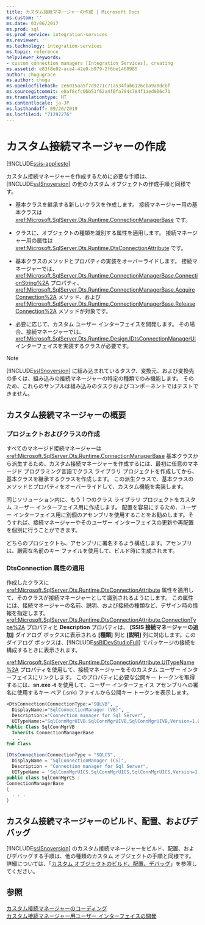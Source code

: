 ```yaml
---
title: カスタム接続マネージャーの作成 | Microsoft Docs
ms.custom: ''
ms.date: 03/06/2017
ms.prod: sql
ms.prod_service: integration-services
ms.reviewer: ''
ms.technology: integration-services
ms.topic: reference
helpviewer_keywords:
- custom connection managers [Integration Services], creating
ms.assetid: e83f8e02-ace4-42e0-b979-2f6be1460985
author: chugugrace
ms.author: chugu
ms.openlocfilehash: 2e6015aa5f7d9271c71a534fab6126cba9a8dcbf
ms.sourcegitcommit: e8af8cfc0bb51f62a4f0fa794c784f1aed006c71
ms.translationtype: HT
ms.contentlocale: ja-JP
ms.lasthandoff: 09/26/2019
ms.locfileid: "71297276"
---
```

# <a name="creating-a-custom-connection-manager"></a>カスタム接続マネージャーの作成

[!INCLUDE[ssis-appliesto](../../../includes/ssis-appliesto-ssvrpluslinux-asdb-asdw-xxx.md)]


  カスタム接続マネージャーを作成するために必要な手順は、[!INCLUDE[ssISnoversion](../../../includes/ssisnoversion-md.md)] の他のカスタム オブジェクトの作成手順と同様です。  
  
-   基本クラスを継承する新しいクラスを作成します。 接続マネージャー用の基本クラスは <xref:Microsoft.SqlServer.Dts.Runtime.ConnectionManagerBase> です。  
  
-   クラスに、オブジェクトの種類を識別する属性を適用します。 接続マネージャー用の属性は <xref:Microsoft.SqlServer.Dts.Runtime.DtsConnectionAttribute> です。  
  
-   基本クラスのメソッドとプロパティの実装をオーバーライドします。 接続マネージャーでは、<xref:Microsoft.SqlServer.Dts.Runtime.ConnectionManagerBase.ConnectionString%2A> プロパティ、<xref:Microsoft.SqlServer.Dts.Runtime.ConnectionManagerBase.AcquireConnection%2A> メソッド、および <xref:Microsoft.SqlServer.Dts.Runtime.ConnectionManagerBase.ReleaseConnection%2A> メソッドが対象です。  
  
-   必要に応じて、カスタム ユーザー インターフェイスを開発します。 その場合、接続マネージャーでは、<xref:Microsoft.SqlServer.Dts.Runtime.Design.IDtsConnectionManagerUI> インターフェイスを実装するクラスが必要です。  
  
> [!NOTE]  
>  [!INCLUDE[ssISnoversion](../../../includes/ssisnoversion-md.md)] に組み込まれているタスク、変換元、および変換先の多くは、組み込みの接続マネージャーの特定の種類でのみ機能します。 そのため、これらのサンプルは組み込みのタスクおよびコンポーネントではテストできません。  
  
## <a name="getting-started-with-a-custom-connection-manager"></a>カスタム接続マネージャーの概要  
  
### <a name="creating-projects-and-classes"></a>プロジェクトおよびクラスの作成  
 すべてのマネージド接続マネージャーは <xref:Microsoft.SqlServer.Dts.Runtime.ConnectionManagerBase> 基本クラスから派生するため、カスタム接続マネージャーを作成するには、最初に任意のマネージド プログラミング言語でクラス ライブラリ プロジェクトを作成してから、基本クラスを継承するクラスを作成します。 この派生クラスで、基本クラスのメソッドとプロパティをオーバーライドして、カスタム機能を実装します。  
  
 同じソリューション内に、もう 1 つのクラス ライブラリ プロジェクトをカスタム ユーザー インターフェイス用に作成します。 配置を容易にするため、ユーザー インターフェイス用に別個のアセンブリを使用することをお勧めします。そうすれば、接続マネージャーやそのユーザー インターフェイスの更新や再配置を個別に行うことができます。  
  
 どちらのプロジェクトも、アセンブリに署名するよう構成します。アセンブリは、厳密な名前のキー ファイルを使用して、ビルド時に生成されます。  
  
### <a name="applying-the-dtsconnection-attribute"></a>DtsConnection 属性の適用  
 作成したクラスに <xref:Microsoft.SqlServer.Dts.Runtime.DtsConnectionAttribute> 属性を適用して、そのクラスが接続マネージャーとして識別されるようにします。 この属性には、接続マネージャーの名前、説明、および接続の種類など、デザイン時の情報を指定します。 <xref:Microsoft.SqlServer.Dts.Runtime.DtsConnectionAttribute.ConnectionType%2A> プロパティと **Description** プロパティは、 **[SSIS 接続マネージャーの追加]** ダイアログ ボックスに表示される **[種類]** 列と **[説明]** 列に対応します。このダイアログ ボックスは、[!INCLUDE[ssBIDevStudioFull](../../../includes/ssbidevstudiofull-md.md)] でパッケージの接続を構成するときに表示されます。  
  
 <xref:Microsoft.SqlServer.Dts.Runtime.DtsConnectionAttribute.UITypeName%2A> プロパティを使用して、接続マネージャーをそのカスタム ユーザー インターフェイスにリンクします。 このプロパティに必要な公開キー トークンを取得するには、**sn.exe -t** を使用して、ユーザー インターフェイス アセンブリへの署名に使用するキー ペア (.snk) ファイルから公開キー トークンを表示します。  
  
```vb  
<DtsConnection(ConnectionType:="SQLVB", _  
  DisplayName:="SqlConnectionManager (VB)", _  
  Description:="Connection manager for Sql Server", _  
  UITypeName:="SqlConnMgrUIVB.SqlConnMgrUIVB,SqlConnMgrUIVB,Version=1.0.0.0,Culture=neutral,PublicKeyToken=<insert public key token here>")> _  
Public Class SqlConnMgrVB  
  Inherits ConnectionManagerBase  
  . . .  
End Class  
```  
  
```csharp  
[DtsConnection(ConnectionType = "SQLCS",  
  DisplayName = "SqlConnectionManager (CS)",  
  Description = "Connection manager for Sql Server",  
  UITypeName = "SqlConnMgrUICS.SqlConnMgrUICS,SqlConnMgrUICS,Version=1.0.0.0,Culture=neutral,PublicKeyToken=<insert public key token here>")]  
public class SqlConnMgrCS :  
ConnectionManagerBase  
{  
  . . .  
}  
```  
  
## <a name="building-deploying-and-debugging-a-custom-connection-manager"></a>カスタム接続マネージャーのビルド、配置、およびデバッグ  
 [!INCLUDE[ssISnoversion](../../../includes/ssisnoversion-md.md)] のカスタム接続マネージャーをビルド、配置、およびデバッグする手順は、他の種類のカスタム オブジェクトの手順と同様です。 詳細については、「[カスタム オブジェクトのビルド、配置、デバッグ](../../../integration-services/extending-packages-custom-objects/building-deploying-and-debugging-custom-objects.md)」を参照してください。    
  
## <a name="see-also"></a>参照  
 [カスタム接続マネージャーのコーディング](../../../integration-services/extending-packages-custom-objects/connection-manager/coding-a-custom-connection-manager.md)   
 [カスタム接続マネージャー用ユーザー インターフェイスの開発](../../../integration-services/extending-packages-custom-objects/connection-manager/developing-a-user-interface-for-a-custom-connection-manager.md)  
  
  

